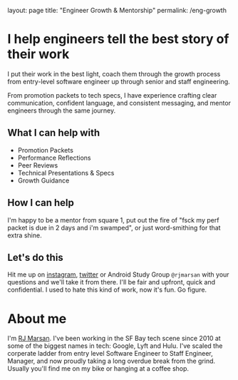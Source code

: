 layout: page
title: "Engineer Growth & Mentorship"
permalink: /eng-growth


# I help engineers tell the best story of their work
I put their work in the best light, coach them through the growth process from entry-level software engineer up through senior and staff engineering.

From promotion packets to tech specs, I have experience crafting clear communication, confident language, and consistent messaging, and mentor engineers through the same journey. 

## What I can help with
* Promotion Packets
* Performance Reflections
* Peer Reviews
* Technical Presentations & Specs
* Growth Guidance

## How I can help
I'm happy to be a mentor from square 1, put out the fire of "fsck my perf packet is due in 2 days and i'm swamped", or just word-smithing for that extra shine.

## Let's do this
Hit me up on [instagram](https://instagram.com/rjmarsan), [twitter](https://twitter.com/rjmarsan) or Android Study Group `@rjmarsan` with your questions and we'll take it from there. I'll be fair and upfront, quick and confidential. I used to hate this kind of work, now it's fun. Go figure.


# About me
I'm [RJ Marsan](https://www.linkedin.com/in/rjmarsan/). I've been working in the SF Bay tech scene since 2010 at some of the biggest names in tech: Google, Lyft and Hulu. 
I've scaled the corperate ladder from entry level Software Engineer to Staff Engineer, Manager, and now proudly taking a long overdue break from the grind. Usually you'll find me on my bike or hanging at a coffee shop.
